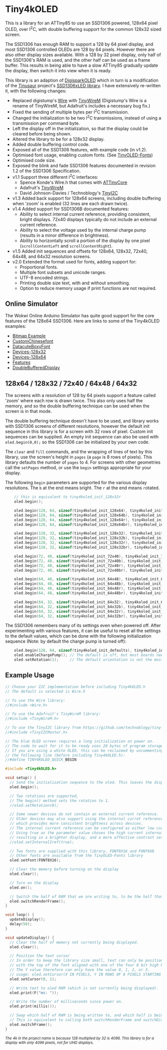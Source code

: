 # Tiny4kOLED

This is a library for an ATTiny85 to use an SSD1306 powered, 128x64 pixel OLED, over I<sup>2</sup>C, with double buffering support for the common 128x32 sized screen.

The SSD1306 has enough RAM to support a 128 by 64 pixel display, and most SSD1306 controlled OLEDs are 128 by 64 pixels. However there are also other display sizes available. With a 128 by 32 pixel display, only half of the SSD1306's RAM is used, and the other half can be used as a frame buffer. This results in being able to have a slow ATTiny85 gradually update the display, then switch it into view when it is ready.

This library is an adaption of [DigisparkOLED](https://github.com/digistump/DigistumpArduino/tree/master/digistump-avr/libraries/DigisparkOLED)
which in turn is a modification of the [Tinusaur](http://tinusaur.org) project's [SSD1306xLED library](https://bitbucket.org/tinusaur/ssd1306xled).
I have extensively re-written it, with the following changes:

- Replaced digistump's [Wire](https://github.com/digistump/DigistumpArduino/tree/master/digistump-avr/libraries/Wire) with [TinyWireM](https://github.com/adafruit/TinyWireM) (Digistump's Wire is a rename of TinyWireM, but Adafruit's includes a necessary bug fix.)
- Fixed the sending of multiple bytes per I<sup>2</sup>C transmission.
- Changed the initialization to be two I<sup>2</sup>C transmissions, instead of using a transmission per command byte.
- Left the display off in the initialization, so that the display could be cleared before being shown.
- Altered the library to be for a 128x32 display.
- Added double buffering control code.
- Exposed all of the SSD1306 features, with example code (in v1.2).
- Optimised font usage, enabling custom fonts. (See [TinyOLED-Fonts](https://github.com/datacute/TinyOLED-Fonts))
- Optimised code size.
- Exposed the blink and fade SSD1306 features documented in revision 1.2 of the SSD1306 Specification.
- v1.1 Support three different I<sup>2</sup>C interfaces:
  - Spence Konde's Wire.h that comes with [ATTinyCore](https://github.com/SpenceKonde/ATTinyCore)
  - Adafruit's [TinyWireM](https://github.com/adafruit/TinyWireM)
  - David Johnson-Davies / Technoblogy's [TinyI2C](https://github.com/technoblogy/tiny-i2c)
- v1.3 Added back support for 128x64 screens, including double buffering when 'zoom' is enabled (32 lines are each drawn twice).
- v1.4 Added support for SSD1306B documented features:
  - Ability to select internal current reference, providing consistent, bright displays. 72x40 displays typically do not include an external current reference.
  - Ability to select the voltage used by the internal charge pump (results in a minor difference in brightness).
  - Ability to horizontally scroll a portion of the display by one pixel (`scrollContentLeft` and `scrollContentRight`).
- v1.5 Added init sequences and offsets for 128x64, 128x32, 72x40, 64x48, and 64x32 resolution screens.
- v2.0 Extended the format used for fonts, adding support for:
  - Proportional fonts.
  - Multiple font subsets and unicode ranges.
  - UTF-8 encoded strings.
  - Printing double size text, with and without smoothing.
  - Option to reduce memory usage if print functions are not required.

## Online Simulator

The Wokwi Online Arduino Simulator has quite good support for the core features of the 128x64 SSD1306. Here are links to some of the Tiny4kOLED examples:
- [Bitmap Example](https://wokwi.com/arduino/projects/293572291729555977)
- [CustomChinesefont](https://wokwi.com/arduino/projects/293572501640839688)
- [DatacuteBoxyFont](https://wokwi.com/arduino/projects/293573051240415757)
- [Devices-128x32](https://wokwi.com/arduino/projects/293573543197671949)
- [Devices-128x64](https://wokwi.com/arduino/projects/293574465813479944)
- [Features](https://wokwi.com/arduino/projects/293575386210501128)
- [DoubleBufferedDisplay](https://wokwi.com/arduino/projects/293575569494245901)

## 128x64 / 128x32 / 72x40 / 64x48 / 64x32

The screens with a resolution of 128 by 64 pixels support a feature called 'zoom' where each row is drawn twice. This also only uses half the memory, and so the double buffering technique can be used when the screen is in that mode.

The double buffering technique doesn't have to be used, and library works with SSD1306 screens of different resolutions, however the default init sequence in this library is for a screen with 32 rows of pixel. Custom init sequences can be supplied. An empty init sequence can also be used with `oled.begin(0,0);` so the SSD1306 can be initialized by your own code.

The `clear` and `fill` commands, and the wrapping of lines of text by this library, use the screen's height in `pages` (a `page` is 8 rows of pixels). This library defaults the number of `pages` to 4. For screens with other geometries call the `setPages` method, or use the `begin` settings appropriate for your display.

The following `begin` parameters are supported for the various display resolutions.
The `b` at the end means `b`right. The `r` at the end means `r`otated.

```c
    // this is equivalent to tiny4koled_init_128x32r
    oled.begin();

    oled.begin(128, 64, sizeof(tiny4koled_init_128x64), tiny4koled_init_128x64);
    oled.begin(128, 64, sizeof(tiny4koled_init_128x64b), tiny4koled_init_128x64b);
    oled.begin(128, 64, sizeof(tiny4koled_init_128x64r), tiny4koled_init_128x64r);
    oled.begin(128, 64, sizeof(tiny4koled_init_128x64br), tiny4koled_init_128x64br);

    oled.begin(128, 32, sizeof(tiny4koled_init_128x32), tiny4koled_init_128x32);
    oled.begin(128, 32, sizeof(tiny4koled_init_128x32b), tiny4koled_init_128x32b);
    oled.begin(128, 32, sizeof(tiny4koled_init_128x32r), tiny4koled_init_128x32r);
    oled.begin(128, 32, sizeof(tiny4koled_init_128x32br), tiny4koled_init_128x32br);

    oled.begin(72, 40, sizeof(tiny4koled_init_72x40), tiny4koled_init_72x40);
    oled.begin(72, 40, sizeof(tiny4koled_init_72x40b), tiny4koled_init_72x40b);
    oled.begin(72, 40, sizeof(tiny4koled_init_72x40r), tiny4koled_init_72x40r);
    oled.begin(72, 40, sizeof(tiny4koled_init_72x40br), tiny4koled_init_72x40br);

    oled.begin(64, 48, sizeof(tiny4koled_init_64x48), tiny4koled_init_64x48);
    oled.begin(64, 48, sizeof(tiny4koled_init_64x48b), tiny4koled_init_64x48b);
    oled.begin(64, 48, sizeof(tiny4koled_init_64x48r), tiny4koled_init_64x48r);
    oled.begin(64, 48, sizeof(tiny4koled_init_64x48br), tiny4koled_init_64x48br);

    oled.begin(64, 32, sizeof(tiny4koled_init_64x32), tiny4koled_init_64x32);
    oled.begin(64, 32, sizeof(tiny4koled_init_64x32b), tiny4koled_init_64x32b);
    oled.begin(64, 32, sizeof(tiny4koled_init_64x32r), tiny4koled_init_64x32r);
    oled.begin(64, 32, sizeof(tiny4koled_init_64x32br), tiny4koled_init_64x32br);
```

The SSD1306 remembers many of its settings even when powered off. After experimenting with various features, it can be useful to reset all the settings to the default values, which can be done with the following initialization sequence (Note: by default the charge pump is turned off):

```c
    oled.begin(128, 64, sizeof(tiny4koled_init_defaults), tiny4koled_init_defaults);
    oled.enableChargePump(); // The default is off, but most boards need this.
    oled.setRotation(1);     // The default orientation is not the most commonly used.
```

## Example Usage

```c
// Choose your I2C implementation before including Tiny4kOLED.h
// The default is selected is Wire.h

// To use the Wire library:
//#include <Wire.h>

// To use the Adafruit's TinyWireM library:
//#include <TinyWireM.h>

// To use the TinyI2C library from https://github.com/technoblogy/tiny-i2c
//#include <TinyI2CMaster.h>

// The blue OLED screen requires a long initialization on power on.
// The code to wait for it to be ready uses 20 bytes of program storage space
// If you are using a white OLED, this can be reclaimed by uncommenting
// the following line (before including Tiny4kOLED.h):
//#define TINY4KOLED_QUICK_BEGIN

#include <Tiny4kOLED.h>

void setup() {
  // Send the initialization sequence to the oled. This leaves the display turned off
  oled.begin();

  // Two rotations are supported,
  // The begin() method sets the rotation to 1.
  //oled.setRotation(0);

  // Some newer devices do not contain an external current reference.
  // Older devices may also support using the internal curret reference,
  // which provides more consistent brightness across devices.
  // The internal current reference can be configured as either low current, or high current.
  // Using true as the parameter value choses the high current internal current reference,
  // resulting in a brighter display, and a more effective contrast setting.
  //oled.setInternalIref(true);

  // Two fonts are supplied with this library, FONT8X16 and FONT6X8
  // Other fonts are available from the TinyOLED-Fonts library
  oled.setFont(FONT8X16);

  // Clear the memory before turning on the display
  oled.clear();

  // Turn on the display
  oled.on();

  // Switch the half of RAM that we are writing to, to be the half that is non currently displayed
  oled.switchRenderFrame();
}

void loop() {
  updateDisplay();
  delay(50);
}

void updateDisplay() {
  // Clear the half of memory not currently being displayed.
  oled.clear();

  // Position the text cursor
  // In order to keep the library size small, text can only be positioned
  // with the top of the font aligned with one of the four 8 bit high RAM pages.
  // The Y value therefore can only have the value 0, 1, 2, or 3.
  // usage: oled.setCursor(X IN PIXELS, Y IN ROWS OF 8 PIXELS STARTING WITH 0);
  oled.setCursor(0, 1);

  // Write text to oled RAM (which is not currently being displayed).
  oled.print(F("ms: "));

  // Write the number of milliseconds since power on.
  oled.print(millis());

  // Swap which half of RAM is being written to, and which half is being displayed.
  // This is equivalent to calling both switchRenderFrame and switchDisplayFrame.
  oled.switchFrame();
}
```

*<sub>The 4k in the project name is because 128 multiplied by 32 is 4096. This library is for a display with only 4096 pixels, not for UHD displays.</sub>*
